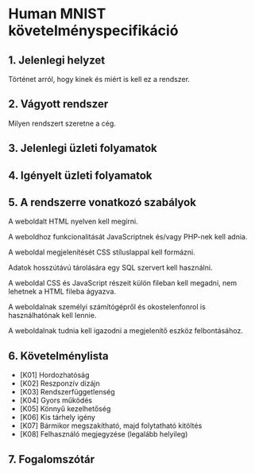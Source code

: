 # Human MNIST követelményspecifikáció



## 1. Jelenlegi helyzet


Történet arról, hogy kinek és miért is kell ez a rendszer.


## 2. Vágyott rendszer

Milyen rendszert szeretne a cég.



## 3. Jelenlegi üzleti folyamatok





## 4. Igényelt üzleti folyamatok





## 5. A rendszerre vonatkozó szabályok

A weboldalt HTML nyelven kell megírni.

A weboldhoz funkcionalitását JavaScriptnek és/vagy PHP-nek kell adnia.

A weboldal megjelenítését CSS stíluslappal kell formázni.

Adatok hosszútávú tárolására egy SQL szervert kell használni.

A weboldal CSS és JavaScript részeit külön fileban kell megadni, nem lehetnek a HTML fileba ágyazva.

A weboldalnak személyi számítógépről és okostelenfonrol is használhatónak kell lennie.

A weboldalnak tudnia kell igazodni a megjelenítő eszköz felbontásához.

## 6. Követelménylista

* [K01] Hordozhatóság
* [K02] Reszponzív dizájn
* [K03] Rendszerfüggetlenség
* [K04] Gyors működés
* [K05] Könnyű kezelhetőség
* [K06] Kis tárhely igény
* [K07] Bármikor megszakítható, majd folytatható kitöltés
* [K08] Felhasználó megjegyzése (legalább helyileg)


## 7. Fogalomszótár




